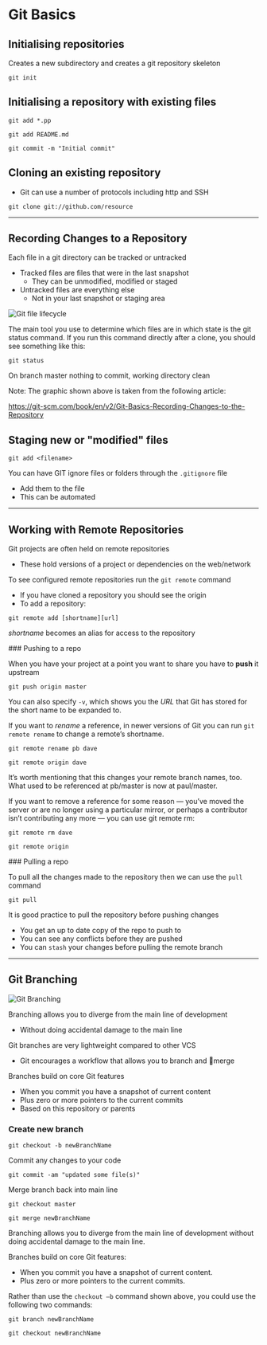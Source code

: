 # Git Basics

## Initialising repositories

Creates a new subdirectory and creates a git repository skeleton

`git init`

## Initialising a repository with existing files

`git add *.pp`

`git add README.md`

`git commit -m "Initial commit"`

## Cloning an existing repository

- Git can use a number of protocols including http and SSH

`git clone git://github.com/resource`

---

## Recording Changes to a Repository

Each file in a  git directory can be tracked or untracked

- Tracked files are files that were in the last snapshot
  - They can be unmodified, modified or staged
- Untracked files are everything else
  - Not in your last snapshot or staging area

![Git file lifecycle](../../images/git4.png)

The main tool you use to determine which files are in which state is the git status command. If you run this command directly after a clone, you should see something like this:

`git status`

On branch master nothing to commit, working directory clean

Note: The graphic shown above is taken from the following article:

https://git-scm.com/book/en/v2/Git-Basics-Recording-Changes-to-the-Repository

## Staging new or "modified" files

`git add <filename>`

You can have GIT ignore files or folders through the ```.gitignore``` file

- Add them to the file
- This can be automated

---

## Working with Remote Repositories

Git projects are often held on remote repositories

- These hold versions of a project or dependencies on the web/network

To see configured remote repositories run the `git remote` command

- If you have cloned a repository you should see the origin
- To add a repository:

`git remote add [shortname][url]`

*shortname* becomes an alias for access to the repository

### Pushing to a repo

When you have your project at a point you want to share you have to **push** it upstream

`git push origin master`

You can also specify `-v`, which shows you the *URL* that Git has stored for the short name to be expanded to.

If you want to *rename* a reference, in newer versions of Git you can run `git remote rename` to change a remote’s shortname.

`git remote rename pb dave`

`git remote origin dave`

It’s worth mentioning that this changes your remote branch names, too. What used to be referenced at pb/master is now at paul/master.

If you want to remove a reference for some reason — you’ve moved the server or are no longer using a particular mirror, or perhaps a contributor isn’t contributing any more — you can use git remote rm:

`git remote rm dave`

`git remote origin`

### Pulling a repo

To pull all the changes made to the repository then we can use the `pull` command

`git pull`

It is good practice to pull the repository before pushing changes

- You get an up to date copy of the repo to push to
- You can see any conflicts before they are pushed
- You can `stash` your changes before pulling the remote branch

---

## Git Branching

![Git Branching](../../images/git5.png)

Branching allows you to diverge from the main line of development

- Without doing accidental damage to the main line

Git branches are very lightweight compared to other VCS

- Git encourages a workflow that allows you to branch and merge

Branches build on core Git features

- When you commit you have a snapshot of current content
- Plus zero or more pointers to the current commits
- Based on this repository or parents

### Create new branch

`git checkout -b newBranchName`

Commit any changes to your code

`git commit -am "updated some file(s)"`

Merge branch back into main line

`git checkout master`

`git merge newBranchName`

Branching allows you to diverge from the main line of development without doing accidental damage to the main line.

Branches build on core Git features:

- When you commit you have a snapshot of current content.
- Plus zero or more pointers to the current commits.

Rather than use the `checkout –b` command shown above, you could use the following two commands:

`git branch newBranchName`

`git checkout newBranchName`
